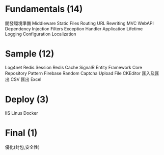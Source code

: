# Fundamentals (14)
開發環境準備
Middleware
Static Files
Routing
URL Rewriting
MVC
WebAPI
Dependency Injection
Filters
Exception Handler
Application Lifetime
Logging
Configuration
Localization

# Sample (12)
Log4net
Redis Session
Redis Cache
SignalR
Entity Framework Core
Repository Pattern
Firebase
Random Captcha
Upload File
CKEditor
匯入及匯出 CSV
匯出 Excel

# Deploy (3)
IIS
Linus
Docker

# Final (1)
優化(封包,安全性)